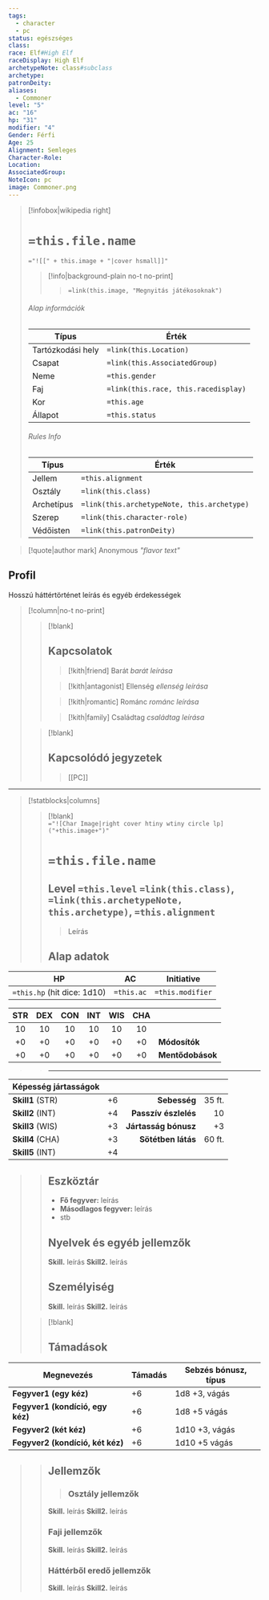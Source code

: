 ```yaml
---
tags:
  - character
  - pc
status: egészséges
class:
race: Elf#High Elf
raceDisplay: High Elf
archetypeNote: class#subclass
archetype:
patronDeity:
aliases:
  - Commoner
level: "5"
ac: "16"
hp: "31"
modifier: "4"
Gender: Férfi
Age: 25
Alignment: Semleges 
Character-Role:
Location:
AssociatedGroup:
NoteIcon: pc
image: Commoner.png
---
```

> [!infobox|wikipedia right]
> # `=this.file.name`
> `="![[" + this.image + "|cover hsmall]]"`
>> [!info|background-plain no-t no-print]
>>> `=link(this.image, "Megnyitás játékosoknak")`
> ###### Alap információk
> Típus |  Érték |
> ---|---|
> Tartózkodási hely | `=link(this.Location)` |
> Csapat | `=link(this.AssociatedGroup)` |
> Neme | `=this.gender` |
> Faj | `=link(this.race, this.racedisplay)` |
> Kor | `=this.age` |
> Állapot | `=this.status` |
> ###### Rules Info
> Típus |  Érték |
> ---|---|
> Jellem | `=this.alignment` |
> Osztály | `=link(this.class)` |
> Archetípus | `=link(this.archetypeNote, this.archetype)` |
> Szerep | `=link(this.character-role)` |
> Védőisten | `=link(this.patronDeity)` |

>[!quote|author mark] Anonymous
>_"flavor text"_

## Profil
Hosszú háttértörténet leírás és egyéb érdekességek

> [!column|no-t no-print]
>
>> [!blank]
>> ## Kapcsolatok
>>> [!kith|friend] Barát _barát leírása_
>>
>>> [!kith|antagonist] Ellenség _ellenség leírása_
>>
>>> [!kith|romantic] Románc _románc leírása_
>>
>>> [!kith|family] Családtag _családtag leírása_
>
>> [!blank]
>> ## **Kapcsolódó jegyzetek**
>>> [[PC]]
---
<div style="page-break-after: always;"></div>

> [!statblocks|columns]
> 
>> [!blank]  
>> `="![Char Image|right cover htiny wtiny circle lp]("+this.image+")"`
>> 
>> # `=this.file.name`
>> ## Level `=this.level` `=link(this.class)`, `=link(this.archetypeNote, this.archetype)`, `=this.alignment`
>> >  Leírás
>> 
>> ## Alap adatok
>> 
| HP | AC | Initiative |
|:---:|:---:|:---:|
| `=this.hp` (hit dice: 1d10) | `=this.ac` | `=this.modifier` |
>>
| STR | DEX | CON | INT | WIS | CHA |  |
|:---:|:---:|:---:|:---:|:---:|:---:|:--- |
| 10 | 10 | 10 | 10 | 10 | 10 |  |
| +0 | +0 | +0 | +0 | +0 | +0 | **Módosítók** |
| +0 | +0 | +0 | +0 | +0 | +0 | **Mentődobások** |
>>
>> ---
| Képesség jártasságok  |  |  |  |
|:--- |:--- | ---:| ---:|
| **Skill1** (STR) | +6 | **Sebesség** | 35 ft. |
| **Skill2** (INT) | +4 | **Passzív észlelés** | 10 |
| **Skill3** (WIS) | +3 | **Jártasság bónusz** | +3  |
| **Skill4** (CHA) | +3 | **Sötétben látás** | 60 ft. |
| **Skill5** (INT) | +4 | | |
>> 
>> 
>> ## Eszköztár
>> - **Fő fegyver:** leírás
>> - **Másodlagos fegyver:** leírás
>> - stb
>> ## Nyelvek és egyéb jellemzők
>> **Skill.** leírás
>>**Skill2.** leírás
>> ## Személyiség
>>**Skill.** leírás
>>**Skill2.** leírás
> 
>> [!blank]
>> ## Támadások
| Megnevezés | Támadás | Sebzés bónusz, típus |
|---|---|---|
|**Fegyver1 (egy kéz)**|+6|1d8 +3, vágás|
|**Fegyver1 (kondíció, egy kéz)**|+6|1d8 +5 vágás|
|**Fegyver2 (két kéz)**|+6|1d10 +3, vágás|
|**Fegyver2 (kondíció, két kéz)**|+6|1d10 +5 vágás|
>>
>> ## Jellemzők
>>> ### **Osztály jellemzők**
>> **Skill.** leírás
>>**Skill2.** leírás
>> ### **Faji jellemzők**
>>**Skill.** leírás
>>**Skill2.** leírás
>> ### **Háttérből eredő jellemzők**
>>**Skill.** leírás
>>**Skill2.** leírás 
>> 